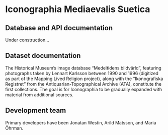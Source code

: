 # Iconographia Mediaevalis Suetica

## Database and API documentation
Under construction...


## Dataset documentation
The Historical Museum’s image database “Medeltidens bildvärld”, featuring photographs taken by Lennart Karlsson between 1990 and 1996 (digitized as part of the Mapping Lived Religion project), along with the “Ikonografiska Registret” from the Antiquarian-Topographical Archive (ATA), constitute the first collections. The goal is for Iconographia to be gradually expanded with material from additional sources.


## Development team
Primary developers have been Jonatan Westin, Arild Matsson, and Maria Öhrman.


